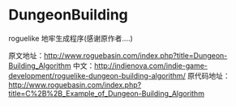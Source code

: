 # DungeonBuilding

roguelike 地牢生成程序(感谢原作者....)

原文地址：http://www.roguebasin.com/index.php?title=Dungeon-Building_Algorithm
中文：http://indienova.com/indie-game-development/roguelike-dungeon-building-algorithm/
原代码地址：http://www.roguebasin.com/index.php?title=C%2B%2B_Example_of_Dungeon-Building_Algorithm
